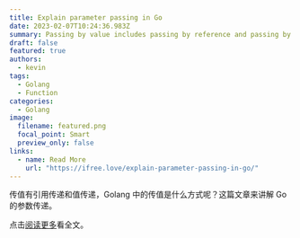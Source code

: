 ```yaml
---
title: Explain parameter passing in Go
date: 2023-02-07T10:24:36.983Z
summary: Passing by value includes passing by reference and passing by value. What is the method of passing by value in Golang? This article explains parameter passing in Go.
draft: false
featured: true
authors:
  - kevin
tags:
  - Golang
  - Function
categories:
  - Golang
image:
  filename: featured.png
  focal_point: Smart
  preview_only: false
links:
  - name: Read More
    url: "https://ifree.love/explain-parameter-passing-in-go/"
---
```


传值有引用传递和值传递，Golang 中的传值是什么方式呢？这篇文章来讲解 Go 的参数传递。

点击[阅读更多](https://ifree.love/explain-parameter-passing-in-go/)看全文。
